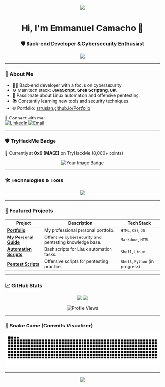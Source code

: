 <p align="center">
  <img src="https://capsule-render.vercel.app/api?type=waving&height=200&color=gradient&text=%F0%9F%91%BE%20SrRusian%20%F0%9F%94%90&&fontAlign=50&reversal=false&fontAlignY=35"/>
</p>

<h1 align="center">Hi, I'm Emmanuel Camacho 👋</h1>
<h3 align="center">🛡️ Back-end Developer & Cybersecurity Enthusiast</h3>

<p align="center">
  <img src="https://readme-typing-svg.herokuapp.com/?lines=Back-end+developer;Automating+Linux+tasks+with+Bash;Hacking+the+impossible;Always+learning+something+new...&center=true&width=500&height=45">
</p>

---

### 🧠 About Me

- 👨‍💻 Back-end developer with a focus on cybersecurity.
- ⚙️ Main tech stack: **JavaScript**, **Shell Scripting**, **C#**.
- 🐧 Passionate about Linux automation and offensive pentesting.
- 📚 Constantly learning new tools and security techniques.
- 🌐 Portfolio: [srrusian.github.io/Portfolio](https://srrusian.github.io/Portfolio)

🔗 Connect with me:  
[![LinkedIn](https://img.shields.io/badge/LinkedIn-blue?logo=linkedin&logoColor=white)](https://www.linkedin.com/in/srrusian)
[![Email](https://img.shields.io/badge/Email-D14836?logo=gmail&logoColor=white)](mailto:srremmanuelm@gmail.com)

---

### 🛡️ TryHackMe Badge
🏅 Currently at **0x9 [MAGE]** on TryHackMe (8,000+ points)

<p align="center">
  <img src="https://tryhackme-badges.s3.amazonaws.com/SrRusian.png?v=7" alt="Your Image Badge" />
</p>

---

### 🛠 Technologies & Tools

<p align="center">
  <img src="https://skillicons.dev/icons?i=js,nodejs,bash,linux,html,css,git,github,vscode,docker,mysql" />
</p>

---

### 📂 Featured Projects

| Project                                                                  | Description                                                        | Tech Stack                        |
| ------------------------------------------------------------------------ | ------------------------------------------------------------------ | --------------------------------- |
| [**Portfolio**](https://github.com/SrRusian/Portfolio)                   | My professional personal portfolio.                                | `HTML`, `CSS`, `JS`               |
| [**My Personal Guide**](https://github.com/SrRusian/My_Personal_Guide)   | Offensive cybersecurity and pentesting knowledge base.             | `Markdown`, `HTML`                |
| [**Automation Scripts**](https://github.com/SrRusian/Automation_Scripts) | Bash scripts for Linux automation tasks.                           | `Shell`, `Linux`                  |
| [**Pentest Scripts**](https://github.com/SrRusian/Pentest_Scripts)       | Offensive scripts for pentesting practice.                         | `Shell`, `Python` (in progress)   |

---

### 📈 GitHub Stats

<p align="center">
  <img src="https://github-readme-stats.vercel.app/api?username=SrRusian&show_icons=true&theme=radical" />
  <img src="https://github-readme-stats.vercel.app/api/top-langs/?username=SrRusian&layout=compact&theme=radical" />
</p>

<p align="center">
  <img src="https://komarev.com/ghpvc/?username=SrRusian&label=Profile+views" alt="Profile Views" />
</p>

---

### 🐍 Snake Game (Commits Visualizer)

![Snake animation](https://github.com/SrRusian/SrRusian/blob/output/github-contribution-grid-snake.svg)

---

<p align="center">
  <img src="https://capsule-render.vercel.app/api?type=waving&color=gradient&height=100&section=footer"/>
</p>
